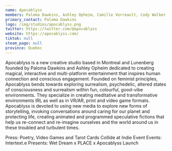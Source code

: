 ```yaml
---
name: Apocablyss
members: Paloma Dawkins, Ashley Opheim, Camille Verreault, Cody Walker, Stephan Dubreuil
primary_contact: Paloma Dawkins
logo: /img/studios/apocablyss.png
twitter: https://twitter.com/@apocablyss
website: https://apocablyss.com/
tiktok: null
steam_page: null
province: Quebec
---
```


Apocablyss is a new creative studio based in Montreal and Lunenberg founded by Paloma Dawkins and Ashley Opheim dedicated to creating magical, interactive and multi-platform entertainment that inspires human connection and conscious engagement. Founded on feminist principles, Apocablyss bends towards exploring surrealism, psychedelic, altered states of consciousness and surrealism within fun, colourful, good-vibe environments. They specialize in creating meditative and transformative environments IRL as well as in VR/AR, print and video game formats. Apocablyss is devoted to using new media to explore new forms of storytelling, invoking conversations around caring for our planet and protecting life, creating animated and programmed speculative fictions that help us re-connect and re-imagine ourselves and the world around us in these troubled and turbulent times.

Press: Poetry, Video Games and Tarot Cards Collide at Indie Event
Events: Intertext.e Presents: Wet Dream x PLACE x Apocablyss Launch